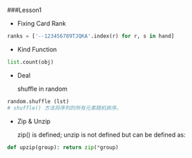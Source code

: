 ###Lesson1
- Fixing Card Rank

```python
ranks = ['--123456789TJQKA'.index(r) for r, s in hand]
```

- Kind Function

```python
list.count(obj)
```

- Deal

    shuffle in random

```python
random.shuffle (lst)
# shuffle() 方法将序列的所有元素随机排序。
```

- Zip & Unzip

    zip() is defined; unzip is not defined but can be defined as:
```python
def upzip(group): return zip(*group)
```
